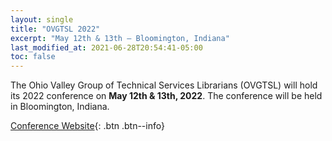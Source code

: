 ```yaml
---
layout: single
title: "OVGTSL 2022"
excerpt: "May 12th & 13th — Bloomington, Indiana"
last_modified_at: 2021-06-28T20:54:41-05:00
toc: false
---
```


The Ohio Valley Group of Technical Services Librarians (OVGTSL) will hold its 2022 conference on **May 12th & 13th, 2022**. The conference will be held in Bloomington, Indiana.

[Conference Website](https://iu.instructure.com/courses/2058499/){: .btn .btn--info}
